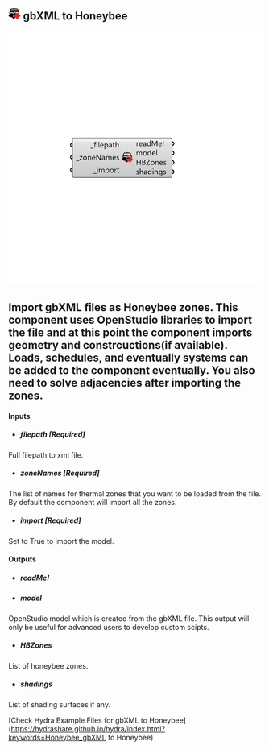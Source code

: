 ## ![](../../images/icons/gbXML_to_Honeybee.png) gbXML to Honeybee

![](../../images/components/gbXML_to_Honeybee.png)

Import gbXML files as Honeybee zones.
 This component uses OpenStudio libraries to import the file and at this point
 the component imports geometry and constrcuctions(if available). Loads, schedules,
 and eventually systems can be added to the component eventually.
 You also need to solve adjacencies after importing the zones.
 -
 

#### Inputs
* ##### filepath [Required]
Full filepath to xml file.
* ##### zoneNames [Required]
The list of names for thermal zones that you want to be loaded
 from the file. By default the component will import all the zones.
* ##### import [Required]
Set to True to import the model.

#### Outputs
* ##### readMe!

* ##### model
OpenStudio model which is created from the gbXML file. This output
 will only be useful for advanced users to develop custom scipts.
* ##### HBZones
List of honeybee zones.
* ##### shadings
List of shading surfaces if any.


[Check Hydra Example Files for gbXML to Honeybee](https://hydrashare.github.io/hydra/index.html?keywords=Honeybee_gbXML to Honeybee)